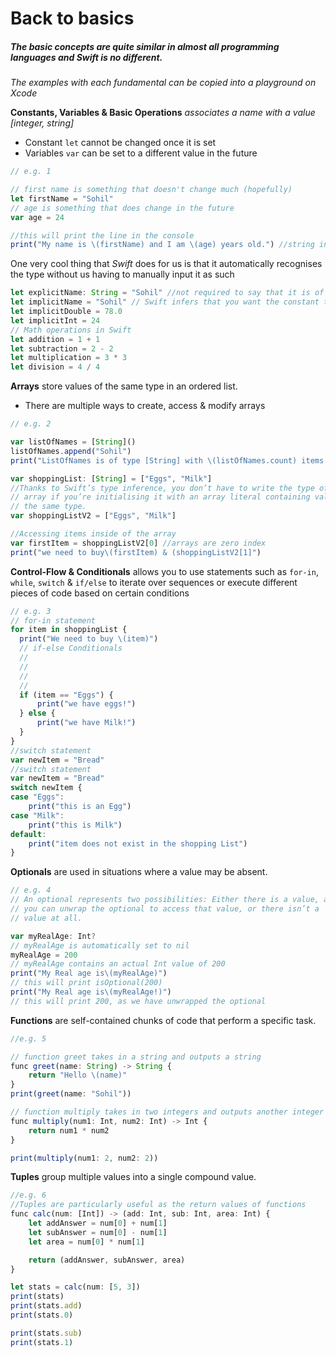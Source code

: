 # Back to basics

##### The basic concepts are quite similar in almost all programming languages and _Swift_ is no different.

_The examples with each fundamental can be copied into a playground on Xcode_



**Constants, Variables & Basic Operations**
_associates a name with a value [integer, string]_
* Constant `let` cannot be changed once it is set
* Variables `var` can be set to a different value in the future

```js
// e.g. 1

// first name is something that doesn't change much (hopefully)
let firstName = "Sohil"
// age is something that does change in the future
var age = 24

//this will print the line in the console
print("My name is \(firstName) and I am \(age) years old.") //string interpolation
```
One very cool thing that _Swift_ does for us is that it automatically recognises the type without us having to manually input it as such
```js
let explicitName: String = "Sohil" //not required to say that it is of type String
let implicitName = "Sohil" // Swift infers that you want the constant to be a string
let implicitDouble = 78.0
let implicitInt = 24
// Math operations in Swift
let addition = 1 + 1
let subtraction = 2 - 2
let multiplication = 3 * 3
let division = 4 / 4
```

**Arrays** store values of the same type in an ordered list.

* There are multiple ways to create, access & modify arrays  

```js
// e.g. 2

var listOfNames = [String]()
listOfNames.append("Sohil")
print("ListOfNames is of type [String] with \(listOfNames.count) items.")

var shoppingList: [String] = ["Eggs", "Milk"]
//Thanks to Swift’s type inference, you don’t have to write the type of the
// array if you’re initialising it with an array literal containing values of
// the same type.
var shoppingListV2 = ["Eggs", "Milk"]

//Accessing items inside of the array
var firstItem = shoppingListV2[0] //arrays are zero index
print("we need to buy\(firstItem) & (shoppingListV2[1]")
```

**Control-Flow & Conditionals** allows you to use statements such as `for-in`, `while`, `switch` & `if/else` to iterate over sequences or execute different pieces of code based on certain conditions

```js
// e.g. 3
// for-in statement
for item in shoppingList {
  print("We need to buy \(item)")
  // if-else Conditionals
  //
  //
  //
  //
  if (item == "Eggs") {
      print("we have eggs!")
  } else {
      print("we have Milk!")
  }
}
//switch statement
var newItem = "Bread"
//switch statement
var newItem = "Bread"
switch newItem {
case "Eggs":
    print("this is an Egg")
case "Milk":
    print("this is Milk")
default:
    print("item does not exist in the shopping List")
}
```

**Optionals** are used in situations where a value may be absent.

```js
// e.g. 4
// An optional represents two possibilities: Either there is a value, and
// you can unwrap the optional to access that value, or there isn’t a
// value at all.

var myRealAge: Int?
// myRealAge is automatically set to nil
myRealAge = 200
// myRealAge contains an actual Int value of 200
print("My Real age is\(myRealAge)")
// this will print isOptional(200)
print("My Real age is\(myRealAge!)")
// this will print 200, as we have unwrapped the optional
```

**Functions** are self-contained chunks of code that perform a specific task.

```js
//e.g. 5

// function greet takes in a string and outputs a string
func greet(name: String) -> String {
    return "Hello \(name)"
}
print(greet(name: "Sohil"))

// function multiply takes in two integers and outputs another integer
func multiply(num1: Int, num2: Int) -> Int {
    return num1 * num2
}

print(multiply(num1: 2, num2: 2))
```

**Tuples** group multiple values into a single compound value.

```js
//e.g. 6
//Tuples are particularly useful as the return values of functions
func calc(num: [Int]) -> (add: Int, sub: Int, area: Int) {
    let addAnswer = num[0] + num[1]
    let subAnswer = num[0] - num[1]
    let area = num[0] * num[1]

    return (addAnswer, subAnswer, area)
}

let stats = calc(num: [5, 3])
print(stats)
print(stats.add)
print(stats.0)

print(stats.sub)
print(stats.1)
```

